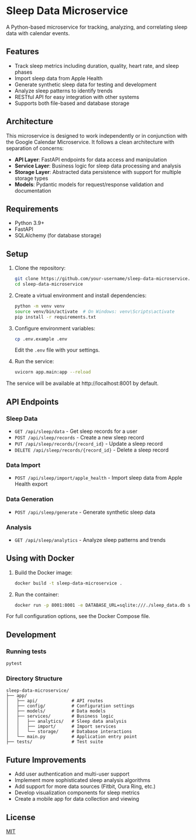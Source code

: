 # Sleep Data Microservice

A Python-based microservice for tracking, analyzing, and correlating sleep data with calendar events.

## Features

- Track sleep metrics including duration, quality, heart rate, and sleep phases
- Import sleep data from Apple Health
- Generate synthetic sleep data for testing and development
- Analyze sleep patterns to identify trends
- RESTful API for easy integration with other systems
- Supports both file-based and database storage

## Architecture

This microservice is designed to work independently or in conjunction with the Google Calendar Microservice. It follows a clean architecture with separation of concerns:

- **API Layer**: FastAPI endpoints for data access and manipulation
- **Service Layer**: Business logic for sleep data processing and analysis
- **Storage Layer**: Abstracted data persistence with support for multiple storage types
- **Models**: Pydantic models for request/response validation and documentation

## Requirements

- Python 3.9+
- FastAPI
- SQLAlchemy (for database storage)

## Setup

1. Clone the repository:
   ```bash
   git clone https://github.com/your-username/sleep-data-microservice.git
   cd sleep-data-microservice
   ```

2. Create a virtual environment and install dependencies:
   ```bash
   python -m venv venv
   source venv/bin/activate  # On Windows: venv\Scripts\activate
   pip install -r requirements.txt
   ```

3. Configure environment variables:
   ```bash
   cp .env.example .env
   ```
   Edit the `.env` file with your settings.

4. Run the service:
   ```bash
   uvicorn app.main:app --reload
   ```

The service will be available at http://localhost:8001 by default.

## API Endpoints

### Sleep Data

- `GET /api/sleep/data` - Get sleep records for a user
- `POST /api/sleep/records` - Create a new sleep record
- `PUT /api/sleep/records/{record_id}` - Update a sleep record
- `DELETE /api/sleep/records/{record_id}` - Delete a sleep record

### Data Import

- `POST /api/sleep/import/apple_health` - Import sleep data from Apple Health export

### Data Generation

- `POST /api/sleep/generate` - Generate synthetic sleep data

### Analysis

- `GET /api/sleep/analytics` - Analyze sleep patterns and trends

## Using with Docker

1. Build the Docker image:
   ```bash
   docker build -t sleep-data-microservice .
   ```

2. Run the container:
   ```bash
   docker run -p 8001:8001 -e DATABASE_URL=sqlite:///./sleep_data.db sleep-data-microservice
   ```

For full configuration options, see the Docker Compose file.

## Development

### Running tests

```bash
pytest
```

### Directory Structure

```
sleep-data-microservice/
├── app/
│   ├── api/             # API routes
│   ├── config/          # Configuration settings
│   ├── models/          # Data models
│   ├── services/        # Business logic
│   │   ├── analytics/   # Sleep data analysis
│   │   ├── import/      # Import services
│   │   └── storage/     # Database interactions
│   └── main.py          # Application entry point
├── tests/               # Test suite
```

## Future Improvements

- Add user authentication and multi-user support
- Implement more sophisticated sleep analysis algorithms
- Add support for more data sources (Fitbit, Oura Ring, etc.)
- Develop visualization components for sleep metrics
- Create a mobile app for data collection and viewing

## License

[MIT](LICENSE)